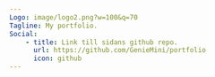 ```yaml
---
Logo: image/logo2.png?w=100&q=70
Tagline: My portfolio.
Social:
    - title: Link till sidans github repo.
      url: https://github.com/GenieMini/portfolio
      icon: github
---
```

